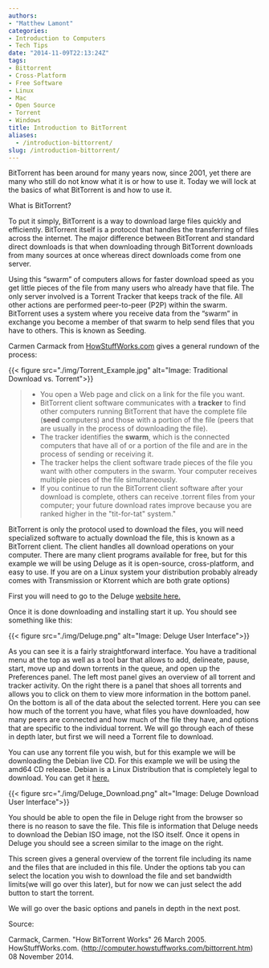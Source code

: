 ```yaml
---
authors: 
- "Matthew Lamont"
categories:
- Introduction to Computers
- Tech Tips
date: "2014-11-09T22:13:24Z"
tags:
- Bittorrent
- Cross-Platform
- Free Software
- Linux
- Mac
- Open Source
- Torrent
- Windows
title: Introduction to BitTorrent
aliases:
  - /introduction-bittorrent/
slug: /introduction-bittorrent/
---
```


BitTorrent has been around for many years now, since 2001, yet there are many who still do not know what it is or how to use it. Today we will lock at the basics of what BitTorrent is and how to use it.

What is BitTorrent?

To put it simply, BitTorrent is a way to download large files quickly and efficiently. BitTorrent itself is a protocol that handles the transferring of files across the internet. The major difference between BitTorrent and standard direct downloads is that when downloading through BitTorrent downloads from many sources at once whereas direct downloads come from one server.

Using this “swarm” of computers allows for faster download speed as you get little pieces of the file from many users who already have that file. The only server involved is a Torrent Tracker that keeps track of the file. All other actions are performed peer-to-peer (P2P) within the swarm. BitTorrent uses a system where you receive data from the “swarm” in exchange you become a member of that swarm to help send files that you have to others. This is known as Seeding.

Carmen Carmack from [HowStuffWorks.com](http://www.howstuffworks.com/) gives a general rundown of the process:


{{< figure src="./img/Torrent_Example.jpg" alt="Image: Traditional Download vs. Torrent">}}

> *   You open a Web page and click on a link for the file you want.
> *   BitTorrent client software communicates with a **tracker** to find other computers running BitTorrent that have the complete file (**seed** computers) and those with a portion of the file (peers that are usually in the process of downloading the file).
> *   The tracker identifies the **swarm**, which is the connected computers that have all of or a portion of the file and are in the process of sending or receiving it.
> *   The tracker helps the client software trade pieces of the file you want with other computers in the swarm. Your computer receives multiple pieces of the file simultaneously.
> *   If you continue to run the BitTorrent client software after your download is complete, others can receive .torrent files from your computer; your future download rates improve because you are ranked higher in the "tit-for-tat" system."

BitTorrent is only the protocol used to download the files, you will need specialized software to actually download the file, this is known as a BitTorrent client. The client handles all download operations on your computer. There are many client programs available for free, but for this example we will be using Deluge as it is open-source, cross-platform, and easy to use. If you are on a Linux system your distribution probably already comes with Transmission or Ktorrent which are both grate options)

First you will need to go to the Deluge [website here.](http://deluge-torrent.org/ "deluge")

Once it is done downloading and installing start it up. You should see something like this:

{{< figure src="./img/Deluge.png" alt="Image: Deluge User Interface">}}

As you can see it is a fairly straightforward interface. You have a traditional menu at the top as well as a tool bar that allows to add, delineate, pause, start, move up and down torrents in the queue, and open up the Preferences panel. The left most panel gives an overview of all torrent and tracker activity. On the right there is a panel that shoes all torrents and allows you to click on them to view more information in the bottom panel. On the bottom is all of the data about the selected torrent. Here you can see how much of the torrent you have, what files you have downloaded, how many peers are connected and how much of the file they have, and options that are specific to the individual torrent. We will go through each of these in depth later, but first we will need a Torrent file to download.

You can use any torrent file you wish, but for this example we will be downloading the Debian live CD. For this example we will be using the amd64 CD release. Debian is a Linux Distribution that is completely legal to download. You can get it [here.](https://www.debian.org/CD/torrent-cd/ "debian")

{{< figure src="./img/Deluge_Download.png" alt="Image: Deluge Download User Interface">}}

You should be able to open the file in Deluge right from the browser so there is no reason to save the file. This file is information that Deluge needs to download the Debian ISO image, not the ISO itself. Once it opens in Deluge you should see a screen similar to the image on the right.

This screen gives a general overview of the torrent file including its name and the files that are included in this file. Under the options tab you can select the location you wish to download the file and set bandwidth limits(we will go over this later), but for now we can just select the add button to start the torrent.

We will go over the basic options and panels in depth in the next post.

Source:

Carmack, Carmen. "How BitTorrent Works" 26 March 2005. HowStuffWorks.com. (http://computer.howstuffworks.com/bittorrent.htm) 08 November 2014.